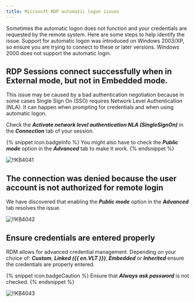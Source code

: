 ```yaml
---
title: Microsoft RDP automatic logon issues
---
```

Sometimes the automatic logon does not function and your credentials are requested by the remote system. Here are some steps to help identify the issue. Support for automatic logon was introduced on Windows 2003/XP, so ensure you are trying to connect to these or later versions. Windows 2000 does not support the automatic login.

## RDP Sessions connect successfully when in External mode, but not in Embedded mode.

This issue may be caused by a bad authentication negotiation because in some cases Single Sign On (SSO) requires Network Level Authentication (NLA). It can happen when prompting for credentials and when using automatic logon.  

Check the ***Activate network level authentication NLA (SingleSignOn)*** in the ***Connection*** tab of your session.  

{% snippet icon.badgeInfo %}
You might also have to check the ***Public mode*** option in the ***Advanced*** tab to make it work.
{% endsnippet %}

![!!KB4041](https://webdevolutions.azureedge.net/docs/en/kb/KB4041.png)

## The connection was denied because the user account is not authorized for remote login

We have discovered that enabling the ***Public mode*** option in the ***Advanced*** tab resolves the issue.  

![!!KB4042](https://webdevolutions.azureedge.net/docs/en/kb/KB4042.png)

## Ensure credentials are entered properly

RDM allows for advanced credential management. Depending on your choice of: ***Custom***, ***Linked ({{ en.VLT }})***, ***Embedded*** or ***Inherited*** ensure the credentials are properly entered.  

{% snippet icon.badgeCaution %}
Ensure that ***Always ask password*** is not checked.
{% endsnippet %}  

![!!KB4043](https://webdevolutions.azureedge.net/docs/en/kb/KB4043.png)
